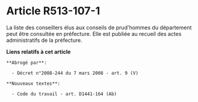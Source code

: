 # Article R513-107-1

La liste des conseillers élus aux conseils de prud'hommes du département peut être consultée en préfecture. Elle est publiée
au recueil des actes administratifs de la préfecture.

**Liens relatifs à cet article**

	**Abrogé par**:

	  - Décret n°2008-244 du 7 mars 2008 - art. 9 (V)

	**Nouveaux textes**:

	  - Code du travail - art. D1441-164 (Ab)
